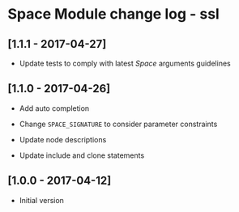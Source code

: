 # Space Module change log - ssl

## [1.1.1 - 2017-04-27]

* Update tests to comply with latest _Space_ arguments guidelines


## [1.1.0 - 2017-04-26]

+ Add auto completion

* Change `SPACE_SIGNATURE` to consider parameter constraints

* Update node descriptions

* Update include and clone statements


## [1.0.0 - 2017-04-12]

+ Initial version

